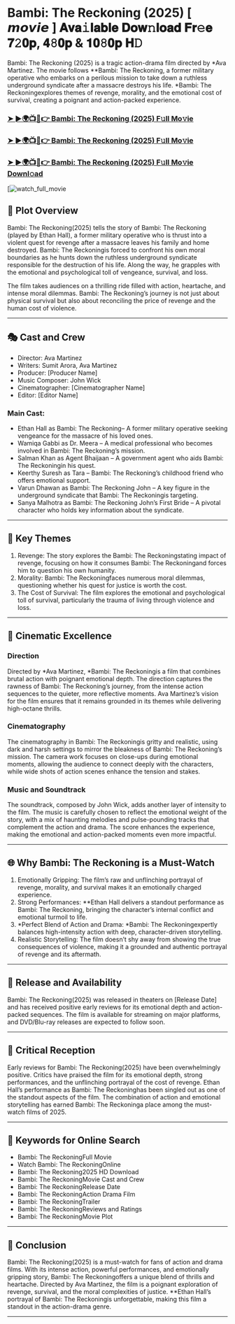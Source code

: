 # Bambi: The Reckoning (2025) [ 𝙢𝙤𝙫𝙞𝙚 ] 𝐀𝐯𝐚𝚒𝐥𝐚𝐛𝐥𝐞 𝐃𝐨𝐰𝚗𝐥𝐨𝐚𝐝 𝐅𝐫𝚎𝐞 𝟕𝟸𝟎𝐩, 𝟒𝟾𝟎𝐩 & 𝟏𝟎𝟾𝟎𝐩 𝐇𝙳

Bambi: The Reckoning (2025) is a tragic action-drama film directed by *Ava Martinez. The movie follows **Bambi: The Reckoning, a former military operative who embarks on a perilous mission to take down a ruthless underground syndicate after a massacre destroys his life. *Bambi: The Reckoningexplores themes of revenge, morality, and the emotional cost of survival, creating a poignant and action-packed experience.

### [➤ ►🌍📺📱👉   Bambi: The Reckoning (2025) F𝚞ll Mo𝚟ie](https://rb.gy/q1ksfa)

### [➤ ►🌍📺📱👉   Bambi: The Reckoning (2025) F𝚞ll Mo𝚟ie](https://rb.gy/q1ksfa)

### [➤ ►🌍📺📱👉   Bambi: The Reckoning (2025) F𝚞ll Mo𝚟ie Downl𝚘ad](https://rb.gy/q1ksfa)

[![watch_full_movie](https://media.themoviedb.org/t/p/w220_and_h330_face/alhpcrUDDjanRhi7ovz6ZP23sqd.jpg)

## 📖 Plot Overview

Bambi: The Reckoning(2025) tells the story of Bambi: The Reckoning (played by Ethan Hall), a former military operative who is thrust into a violent quest for revenge after a massacre leaves his family and home destroyed. Bambi: The Reckoningis forced to confront his own moral boundaries as he hunts down the ruthless underground syndicate responsible for the destruction of his life. Along the way, he grapples with the emotional and psychological toll of vengeance, survival, and loss.

The film takes audiences on a thrilling ride filled with action, heartache, and intense moral dilemmas. Bambi: The Reckoning’s journey is not just about physical survival but also about reconciling the price of revenge and the human cost of violence.

---

## 🎭 Cast and Crew

- Director: Ava Martinez  
- Writers: Sumit Arora, Ava Martinez  
- Producer: [Producer Name]  
- Music Composer: John Wick  
- Cinematographer: [Cinematographer Name]  
- Editor: [Editor Name]  

### Main Cast:

- Ethan Hall as Bambi: The Reckoning– A former military operative seeking vengeance for the massacre of his loved ones.  
- Wamiqa Gabbi as Dr. Meera – A medical professional who becomes involved in Bambi: The Reckoning’s mission.  
- Salman Khan as Agent Bhaijaan – A government agent who aids Bambi: The Reckoningin his quest.  
- Keerthy Suresh as Tara – Bambi: The Reckoning’s childhood friend who offers emotional support.  
- Varun Dhawan as Bambi: The Reckoning John – A key figure in the underground syndicate that Bambi: The Reckoningis targeting.  
- Sanya Malhotra as Bambi: The Reckoning John’s First Bride – A pivotal character who holds key information about the syndicate.

---

## 🌟 Key Themes

1. Revenge: The story explores the Bambi: The Reckoningstating impact of revenge, focusing on how it consumes Bambi: The Reckoningand forces him to question his own humanity.  
2. Morality: Bambi: The Reckoningfaces numerous moral dilemmas, questioning whether his quest for justice is worth the cost.  
3. The Cost of Survival: The film explores the emotional and psychological toll of survival, particularly the trauma of living through violence and loss.

---

## 🎥 Cinematic Excellence

### Direction  
Directed by *Ava Martinez, *Bambi: The Reckoningis a film that combines brutal action with poignant emotional depth. The direction captures the rawness of Bambi: The Reckoning’s journey, from the intense action sequences to the quieter, more reflective moments. Ava Martinez’s vision for the film ensures that it remains grounded in its themes while delivering high-octane thrills.

### Cinematography  
The cinematography in Bambi: The Reckoningis gritty and realistic, using dark and harsh settings to mirror the bleakness of Bambi: The Reckoning’s mission. The camera work focuses on close-ups during emotional moments, allowing the audience to connect deeply with the characters, while wide shots of action scenes enhance the tension and stakes.

### Music and Soundtrack  
The soundtrack, composed by John Wick, adds another layer of intensity to the film. The music is carefully chosen to reflect the emotional weight of the story, with a mix of haunting melodies and pulse-pounding tracks that complement the action and drama. The score enhances the experience, making the emotional and action-packed moments even more impactful.

---

## 🌐 Why Bambi: The Reckoning is a Must-Watch

1. Emotionally Gripping: The film’s raw and unflinching portrayal of revenge, morality, and survival makes it an emotionally charged experience.  
2. Strong Performances: **Ethan Hall delivers a standout performance as Bambi: The Reckoning, bringing the character’s internal conflict and emotional turmoil to life.  
3. *Perfect Blend of Action and Drama: *Bambi: The Reckoningexpertly balances high-intensity action with deep, character-driven storytelling.  
4. Realistic Storytelling: The film doesn’t shy away from showing the true consequences of violence, making it a grounded and authentic portrayal of revenge and its aftermath.

---

## 📅 Release and Availability

Bambi: The Reckoning(2025) was released in theaters on [Release Date] and has received positive early reviews for its emotional depth and action-packed sequences. The film is available for streaming on major platforms, and DVD/Blu-ray releases are expected to follow soon.

---

## 📝 Critical Reception

Early reviews for Bambi: The Reckoning(2025) have been overwhelmingly positive. Critics have praised the film for its emotional depth, strong performances, and the unflinching portrayal of the cost of revenge. Ethan Hall’s performance as Bambi: The Reckoninghas been singled out as one of the standout aspects of the film. The combination of action and emotional storytelling has earned Bambi: The Reckoninga place among the must-watch films of 2025.

---

## 🔑 Keywords for Online Search

- Bambi: The ReckoningFull Movie  
- Watch Bambi: The ReckoningOnline  
- Bambi: The Reckoning2025 HD Download  
- Bambi: The ReckoningMovie Cast and Crew  
- Bambi: The ReckoningRelease Date  
- Bambi: The ReckoningAction Drama Film  
- Bambi: The ReckoningTrailer  
- Bambi: The ReckoningReviews and Ratings  
- Bambi: The ReckoningMovie Plot  

---

## 📢 Conclusion

Bambi: The Reckoning(2025) is a must-watch for fans of action and drama films. With its intense action, powerful performances, and emotionally gripping story, Bambi: The Reckoningoffers a unique blend of thrills and heartache. Directed by Ava Martinez, the film is a poignant exploration of revenge, survival, and the moral complexities of justice. **Ethan Hall’s portrayal of Bambi: The Reckoningis unforgettable, making this film a standout in the action-drama genre.

---
